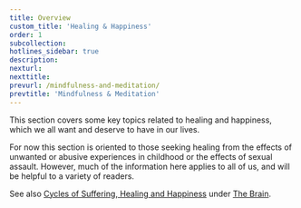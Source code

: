 ```yaml
---
title: Overview
custom_title: 'Healing & Happiness'
order: 1
subcollection:
hotlines_sidebar: true
description:
nexturl:
nexttitle:
prevurl: /mindfulness-and-meditation/
prevtitle: 'Mindfulness & Meditation'
---
```



This section covers some key topics related to healing and happiness, which we all want and deserve to have in our lives.

For now this section is oriented to those seeking healing from the effects of unwanted or abusive experiences in childhood or the effects of sexual assault. However, much of the information here applies to all of us, and will be helpful to a variety of readers.

See also [Cycles of Suffering, Healing and Happiness](/the-brain/cycles/) under [The Brain](/the-brain/overview/).